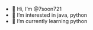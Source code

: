- 👋 Hi, I’m @7soon721
- 👀 I’m interested in java, python
- 🌱 I’m currently learning python 

<!---
7soon721/7soon721 is a ✨ special ✨ repository because its `README.md` (this file) appears on your GitHub profile.
You can click the Preview link to take a look at your changes.
--->
